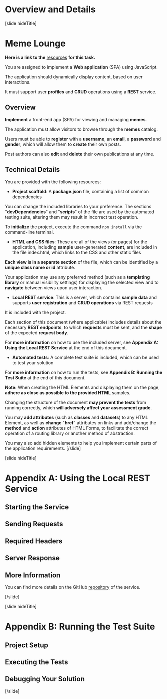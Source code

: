 # Overview and Details
[slide hideTitle]

# Meme Lounge

**Here is a link to the** [resources]() **for this task.**

You are assigned to implement a **Web application** (SPA) using JavaScript. 

The application should dynamically display content, based on user interactions. 

It must support user **profiles** and **CRUD** operations using a **REST** service.

## Overview
**Implement** a front-end app (SPA) for viewing and managing **memes**. 

The application must allow visitors to browse through the **memes** catalog.

 Users must be able to **register** with a **username**, an **email**, a **password** and **gender**, which will allow them to **create** their own posts. 
 
 Post authors can also **edit** and **delete** their own publications at any time.

## Technical Details

You are provided with the following resources:

- **Project scaffold**: A **package.json** file, containing a list of common dependencies

You can change the included libraries to your preference. The sections "**devDependencies**" and "**scripts**" of the file are used by the automated testing suite, altering them may result in incorrect test operation.

To **initialize** the project, execute the command `npm install` via the command-line terminal.


- **HTML and CSS files**: These are all of the views (or pages) for the application, including **sample** user-generated **content**, are included in the file index.html, which links to the CSS and other static files 

**Each view is in a separate section** of the file, which can be identified by a **unique class name or id** attribute. 

Your application may use any preferred method (such as a **templating library** or manual visibility settings) for displaying the selected view and to **navigate** between views upon user interaction.

- **Local REST service**: This is a server, which contains **sample data** and supports **user registration** and **CRUD operations** via REST requests

It is included with the project. 

Each section of this document (where applicable) includes details about the necessary **REST endpoints**, to which **requests** must be sent, and the **shape** of the expected **request body**.

For **more information** on how to use the included server, see **Appendix A: Using the Local REST Service** at the end of this document.


- **Automated tests**: A complete test suite is included, which can be used to test your solution

For **more information** on how to run the tests, see **Appendix B: Running the Test Suite** at the end of this document.


**Note:** When creating the HTML Elements and displaying them on the page, **adhere as close as possible to the provided HTML** samples. 

Changing the structure of the document **may prevent the tests** from running correctly, which **will adversely affect your assessment grade**. 

You may **add attributes** (such as **classes** and **datasets**) to any HTML Element, as well as **change** "**href**" attributes on links and add/change the **method** and **action** attributes of HTML Forms, to facilitate the correct operation of a routing library or another method of abstraction. 

You may also add hidden elements to help you implement certain parts of the application requirements.
[/slide]


[slide hideTitle]
# Appendix A: Using the Local REST Service 

## Starting the Service 


## Sending Requests  


## Required Headers 


## Server Response 

## More Information
You can find more details on the GitHub [repository](https://github.com/softuni-practice-server/softuni-practice-server/blob/master/README.md) of the service.

[/slide]

[slide hideTitle]
# Appendix B: Running the Test Suite 

## Project Setup 

## Executing the Tests 

## Debugging Your Solution 

[/slide]